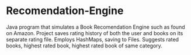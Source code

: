 # Recomendation-Engine
Java program that simulates a Book Recomendation Engine such as found on Amazon. 
Project saves rating history of both the user and books on its separate rating file. Employs HashMaps, saving to Files. 
Suggests rated books, highest rated book, highest rated book of same category.
